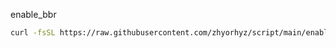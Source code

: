 enable_bbr
```bash
curl -fsSL https://raw.githubusercontent.com/zhyorhyz/script/main/enable_bbr.sh | sudo bash
```
